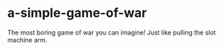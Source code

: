 # a-simple-game-of-war
The most boring game of war you can imagine! Just like pulling the slot machine arm.
